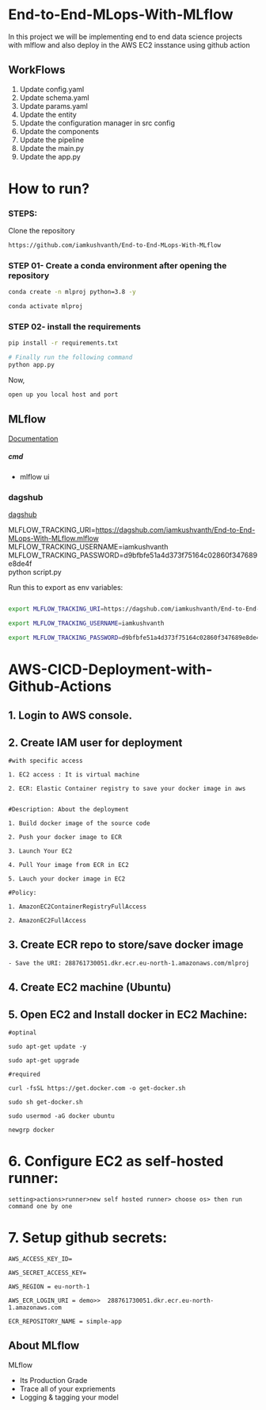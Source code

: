 # End-to-End-MLops-With-MLflow
In this project we will be implementing end to end data science projects with mlflow and also deploy in the AWS EC2 insstance using github action



## WorkFlows

1. Update config.yaml
2. Update schema.yaml
3. Update params.yaml
4. Update the entity
5. Update the configuration manager in src config
6. Update the components 
7. Update the pipeline
8. Update the main.py
9. Update the app.py




# How to run?
### STEPS:

Clone the repository

```bash
https://github.com/iamkushvanth/End-to-End-MLops-With-MLflow
```
### STEP 01- Create a conda environment after opening the repository

```bash
conda create -n mlproj python=3.8 -y
```

```bash
conda activate mlproj
```


### STEP 02- install the requirements
```bash
pip install -r requirements.txt
```


```bash
# Finally run the following command
python app.py
```

Now,
```bash
open up you local host and port
```



## MLflow

[Documentation](https://mlflow.org/docs/latest/index.html)


##### cmd
- mlflow ui

### dagshub
[dagshub](https://dagshub.com/)

MLFLOW_TRACKING_URI=https://dagshub.com/iamkushvanth/End-to-End-MLops-With-MLflow.mlflow \
MLFLOW_TRACKING_USERNAME=iamkushvanth \
MLFLOW_TRACKING_PASSWORD=d9bfbfe51a4d373f75164c02860f347689e8de4f \
python script.py

Run this to export as env variables:

```bash

export MLFLOW_TRACKING_URI=https://dagshub.com/iamkushvanth/End-to-End-MLops-With-MLflow.mlflow

export MLFLOW_TRACKING_USERNAME=iamkushvanth 

export MLFLOW_TRACKING_PASSWORD=d9bfbfe51a4d373f75164c02860f347689e8de4f

```



# AWS-CICD-Deployment-with-Github-Actions

## 1. Login to AWS console.

## 2. Create IAM user for deployment

	#with specific access

	1. EC2 access : It is virtual machine

	2. ECR: Elastic Container registry to save your docker image in aws


	#Description: About the deployment

	1. Build docker image of the source code

	2. Push your docker image to ECR

	3. Launch Your EC2 

	4. Pull Your image from ECR in EC2

	5. Lauch your docker image in EC2

	#Policy:

	1. AmazonEC2ContainerRegistryFullAccess

	2. AmazonEC2FullAccess

	
## 3. Create ECR repo to store/save docker image
    - Save the URI: 288761730051.dkr.ecr.eu-north-1.amazonaws.com/mlproj

	
## 4. Create EC2 machine (Ubuntu) 

## 5. Open EC2 and Install docker in EC2 Machine:
	
	
	#optinal

	sudo apt-get update -y

	sudo apt-get upgrade
	
	#required

	curl -fsSL https://get.docker.com -o get-docker.sh

	sudo sh get-docker.sh

	sudo usermod -aG docker ubuntu

	newgrp docker
	
# 6. Configure EC2 as self-hosted runner:
    setting>actions>runner>new self hosted runner> choose os> then run command one by one


# 7. Setup github secrets:

    AWS_ACCESS_KEY_ID=

    AWS_SECRET_ACCESS_KEY=

    AWS_REGION = eu-north-1

    AWS_ECR_LOGIN_URI = demo>>  288761730051.dkr.ecr.eu-north-1.amazonaws.com

    ECR_REPOSITORY_NAME = simple-app




## About MLflow 
MLflow

 - Its Production Grade
 - Trace all of your expriements
 - Logging & tagging your model